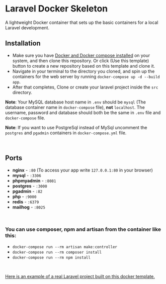 # Laravel Docker Skeleton
A lightweight Docker container that sets up the basic containers for a local Laravel development.

## Installation
- Make sure you have [Docker and Docker compose installed](https://docs.docker.com/docker-for-mac/install/) on your system, and then clone this repository.
Or click (Use this template) button to create a new repository based on this template and clone it.
- Navigate in your terminal to the directory you cloned, and spin up the containers for the web server by running `docker-compose up -d --build app`.
- After that completes, Clone or create your laravel project inside the `src` directory.

**Note**: Your MySQL database host name in `.env` should be `mysql` (The database container name in `docker-compose` file), **not** `localhost`. The username, password and database should both be the same in `.env` file and `docker-compose` file. 

**Note**: If you want to use PostgreSql instead of MySql uncomment the `postgres` and `pgadmin` containers in `docker-compose.yml` file.

<br>

## Ports 
- **nginx** - `:80` (To access your app write `127.0.0.1:80` in your browser)
- **mysql** - `:3306`
- **phpmyadmin** - `:8081`
- **postgres** - `:3000`
- **pgadmin** - `:82`
- **php** - `:9000`
- **redis** - `:6379`
- **mailhog** - `:8025` 

<br> 

### You can use composer, npm and artisan from the container like this:
- `docker-compose run --rm artisan make:controller`
- `docker-compose run --rm composer install`
- `docker-compose run --rm npm install`

<br>

[Here is an example of a real Laravel project built on this docker template.](https://github.com/salah-jr/Test-Docker-Skeleton)
